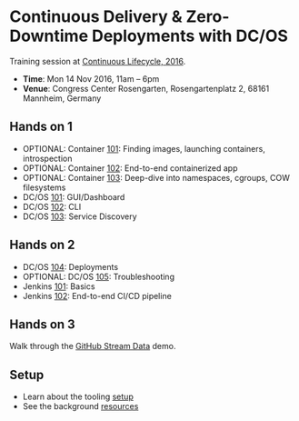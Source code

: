 # Continuous Delivery & Zero-Downtime Deployments with DC/OS

Training session at [Continuous Lifecycle, 2016](http://www.continuouslifecycle.de/veranstaltung-5461-continuous-delivery-%26-zero-downtime-deployments-von-containern-mit-dc-os.html?id=5461).

- **Time**: Mon 14 Nov 2016, 11am – 6pm
- **Venue**: Congress Center Rosengarten, Rosengartenplatz 2, 68161 Mannheim, Germany

## Hands on 1

- OPTIONAL: Container [101](container-101.md): Finding images, launching containers, introspection
- OPTIONAL: Container [102](container-102.md): End-to-end containerized app
- OPTIONAL: Container [103](container-103.md): Deep-dive into namespaces, cgroups, COW filesystems
- DC/OS [101](dcos-101.md): GUI/Dashboard
- DC/OS [102](dcos-102.md): CLI
- DC/OS [103](dcos-103.md): Service Discovery

## Hands on 2

- DC/OS [104](dcos-104.md): Deployments
- OPTIONAL: DC/OS [105](dcos-105.md): Troubleshooting
- Jenkins [101](jenkins-101.md): Basics
- Jenkins [102](jenkins-102.md): End-to-end CI/CD pipeline

## Hands on 3

Walk through the [GitHub Stream Data](https://github.com/mesosphere/cassandra-kairosdb-tutorial) demo.

## Setup

- Learn about the tooling [setup](setup.md)
- See the background [resources](resources.md)